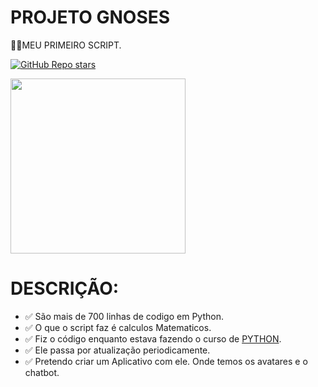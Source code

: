 # PROJETO GNOSES
👨‍⚖️MEU PRIMEIRO SCRIPT.

[![GitHub Repo stars](https://img.shields.io/badge/-REPOSITORIO%20PRIVADO!-red)](https://github.com/VILHALVA)

<img src="https://img.freepik.com/vetores-gratis/ilustracao-do-conceito-de-bot-de-bate-papo_114360-5522.jpg" align="center" width="280"> <br>

# DESCRIÇÃO:

* ✅ São mais de 700 linhas de codigo em Python.
* ✅ O que o script faz é calculos Matematicos.
* ✅ Fiz o código enquanto estava fazendo o curso de [PYTHON](https://github.com/VILHALVA/CURSO-DE-PYTHON).
* ✅ Ele passa por atualização periodicamente.
* ✅ Pretendo criar um Aplicativo com ele. Onde temos os avatares e o chatbot.


